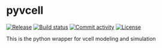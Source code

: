 # pyvcell

[![Release](https://img.shields.io/github/v/release/jcschaff/pyvcell)](https://img.shields.io/github/v/release/jcschaff/pyvcell)
[![Build status](https://img.shields.io/github/actions/workflow/status/jcschaff/pyvcell/main.yml?branch=main)](https://github.com/jcschaff/pyvcell/actions/workflows/main.yml?query=branch%3Amain)
[![Commit activity](https://img.shields.io/github/commit-activity/m/jcschaff/pyvcell)](https://img.shields.io/github/commit-activity/m/jcschaff/pyvcell)
[![License](https://img.shields.io/github/license/jcschaff/pyvcell)](https://img.shields.io/github/license/jcschaff/pyvcell)

This is the python wrapper for vcell modeling and simulation
